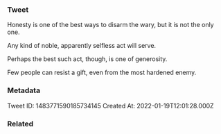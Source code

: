 ### Tweet
Honesty is one of the best ways to disarm the wary, but it is not the only one.

Any kind of noble, apparently selfless act will serve.

Perhaps the best such act, though, is one of generosity.

Few people can resist a gift, even from the most hardened enemy.

### Metadata
Tweet ID: 1483771590185734145
Created At: 2022-01-19T12:01:28.000Z

### Related

